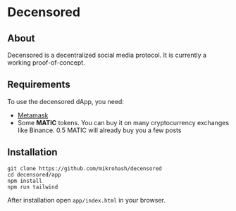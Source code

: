 # Decensored

## About

Decensored is a decentralized social media protocol. It is currently
 a working proof-of-concept.

## Requirements

To use the decensored dApp, you need:
* <a href='https://metamask.io/download' target='_blank'>Metamask</a>
* Some <b>MATIC</b> tokens. You can buy it on many cryptocurrency exchanges like Binance. 0.5 MATIC will already buy you a few posts

## Installation

```
git clone https://github.com/mikrohash/decensored
cd decensored/app
npm install
npm run tailwind
```

After installation open `app/index.html` in your browser.